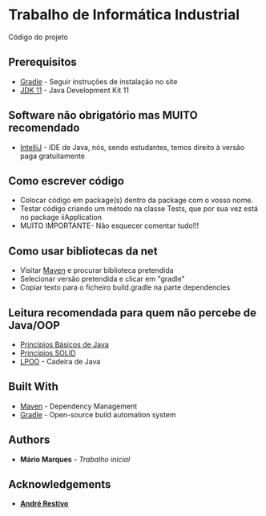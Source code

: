 # Trabalho de Informática Industrial

Código do projeto

## Prerequisitos


* [Gradle](https://gradle.org) - Seguir instruções de instalação no site
* [JDK 11](https://www.oracle.com/technetwork/java/javase/downloads/jdk11-downloads-5066655.html) - Java Development Kit 11


## Software não obrigatório mas MUITO recomendado
* [IntelliJ](https://www.jetbrains.com/idea/) - IDE de Java, nós, sendo estudantes, temos direito à versão paga gratuitamente

## Como escrever código
* Colocar código em package(s) dentro da package com o vosso nome.
* Testar código criando um método na classe Tests, que por sua vez está no package iiApplication
* MUITO IMPORTANTE- Não esquecer comentar tudo!!!

## Como usar bibliotecas da net
* Visitar [Maven](https://mvnrepository.com) e procurar biblioteca pretendida
* Selecionar versão pretendida e clicar em "gradle"
* Copiar texto para o ficheiro build.gradle na parte dependencies

## Leitura recomendada para quem não percebe de Java/OOP
* [Princípios Básicos de Java](https://web.fe.up.pt/~arestivo/presentation/java/#1)
* [Princípios SOLID](https://web.fe.up.pt/~arestivo/presentation/solid/#17)
* [LPOO](https://web.fe.up.pt/~arestivo/page/courses/2019/lpoo/) - Cadeira de Java


## Built With

* [Maven](https://maven.apache.org/) - Dependency Management
* [Gradle](https://gradle.org) - Open-source build automation system
## Authors

* **Mário Marques** - *Trabalho inicial*

## Acknowledgements

* **[André Restivo](https://web.fe.up.pt/~arestivo/page/)**


